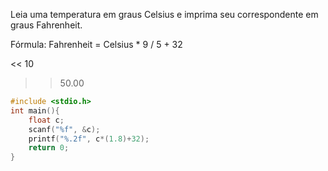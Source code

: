 Leia uma temperatura em graus Celsius e imprima seu correspondente em graus Fahrenheit.

Fórmula: Fahrenheit = Celsius * 9 / 5 + 32

<< 10 

>> 50.00
```c
#include <stdio.h>
int main(){
    float c;
    scanf("%f", &c);
    printf("%.2f", c*(1.8)+32);
    return 0;
}
```
